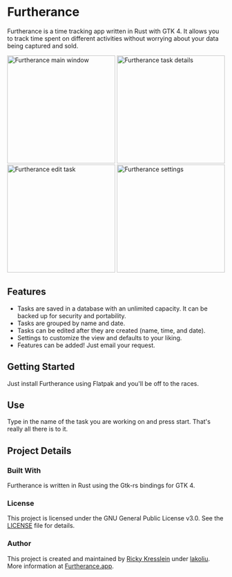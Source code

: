 # Furtherance
Furtherance is a time tracking app written in Rust with GTK 4.
It allows you to track time spent on different activities without worrying about your data being captured and sold.

<p float="left">
    <img src="https://raw.githubusercontent.com/lakoliu/Furtherance/main/screenshots/furtherance-screenshot-main.png" alt="Furtherance main window" width="250"/>
    <img src="https://raw.githubusercontent.com/lakoliu/Furtherance/main/screenshots/furtherance-screenshot-task-details.png" alt="Furtherance task details" width="250"/>
    <img src="https://raw.githubusercontent.com/lakoliu/Furtherance/main/screenshots/furtherance-screenshot-edit-task.png" alt="Furtherance edit task" width="250"/>
    <img src="https://raw.githubusercontent.com/lakoliu/Furtherance/main/screenshots/furtherance-screenshot-settings.png" alt="Furtherance settings" width="250"/>
</p>

## Features
* Tasks are saved in a database with an unlimited capacity. It can be backed up for security and portability.
* Tasks are grouped by name and date.
* Tasks can be edited after they are created (name, time, and date).
* Settings to customize the view and defaults to your liking.
* Features can be added! Just email your request.

## Getting Started
Just install Furtherance using Flatpak and you'll be off to the races.

## Use
Type in the name of the task you are working on and press start. That's really all there is to it.

## Project Details

### Built With
Furtherance is written in Rust using the Gtk-rs bindings for GTK 4.

### License
This project is licensed under the GNU General Public License v3.0. See the [LICENSE](LICENSE) file for details.

### Author
This project is created and maintained by [Ricky Kresslein](https://kressle.in) under [lakoliu](https://lakoliu.com). More information at [Furtherance.app](https://furtherance.app).
